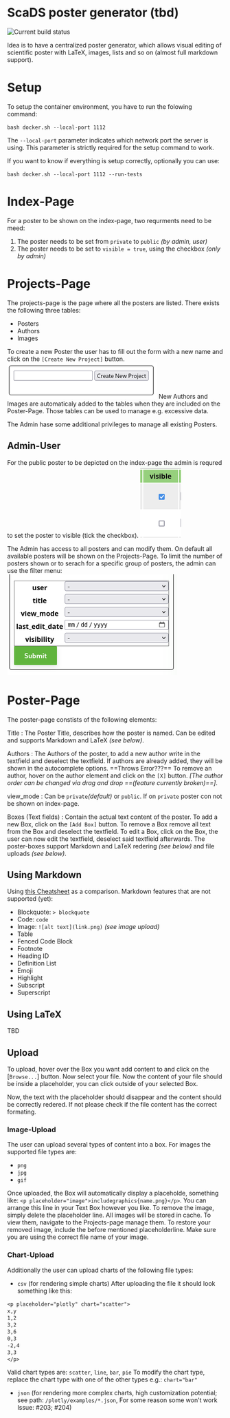 # ScaDS poster generator (tbd)

![Current build status](https://github.com/bit3lyp9tu/scientific_poster_generator/actions/workflows/main.yml/badge.svg?event=push)

Idea is to have a centralized poster generator, which allows visual editing of
scientific poster with LaTeX, images, lists and so on (almost full markdown support).

# Setup
To setup the container environment, you have to run the folowing command:
```console
bash docker.sh --local-port 1112
```
The ```--local-port``` parameter indicates which network port the server is using. This parameter is strictly required for the setup command to work.

If you want to know if everything is setup correctly, optionally you can use:
```console
bash docker.sh --local-port 1112 --run-tests
```

# Index-Page
For a poster to be shown on the index-page, two requrments need to be meed:
1. The poster needs to be set from ```private``` to ```public``` *(by admin, user)*
2. The poster needs to be set to ```visible = true```, using the checkbox *(only by admin)*

# Projects-Page
The projects-page is the page where all the posters are listed.
There exists the following three tables:
- Posters
- Authors
- Images

To create a new Poster the user has to fill out the form with a new name and click on the ```[Create New Project]``` button.
![](documentation/img/projects_new.png)
New Authors and Images are automaticaly added to the tables when they are included on the Poster-Page.
Those tables can be used to manage e.g. excessive data.

The Admin hase some additional privileges to manage all existing Posters.

## Admin-User
For the public poster to be depicted on the index-page the admin is requred to set the poster to visible (tick the checkbox).
![](documentation/img/poster_visibility_small.png)

The Admin has access to all posters and can modify them.
On default all available posters will be shown on the Projects-Page. To limit the number of posters shown or to serach for a specific group of posters, the admin can use the filter menu:
![](documentation/img/poster_filter_menu.png)

# Poster-Page
The poster-page constists of the following elements:

Title
: The Poster Title, describes how the poster is named. Can be edited and supports Markdown and LaTeX *(see below)*.

Authors
: The Authors of the poster, to add a new author write in the textfield and deselect the textfield.
If authors are already added, they will be shown in the autocomplete options. ==Throws Error???==
To remove an author, hover on the author element and click on the ```[X]``` button.
*[The author order can be changed via drag and drop ==(feature currently broken)==]*.

view_mode
: Can be ```private```*(default)* or ```public```. If on ```private``` poster con not be shown on index-page.

Boxes (Text fields)
: Contain the actual text content of the poster.
To add a new Box, click on the ```[Add Box]``` button.
To remove a Box remove all text from the Box and deselect the textfield.
To edit a Box, click on the Box, the user can now edit the textfield, deselect said textfield afterwards. The poster-boxes support Markdown and LaTeX redering *(see below)* and file uploads *(see below)*.

## Using Markdown
<!-- ![Basic](documentation/img/markdown_basic.png) -->
<!-- ![Extended](documentation/img/markdown_extended.png) -->

Using [this Cheatsheet](https://www.markdownguide.org/cheat-sheet/) as a comparison.
Markdown features that are not supported (yet):
- Blockquote: ```> blockquote```
- Code: `code`
- Image: ```![alt text](link.png)``` *(see image upload)*
- Table
- Fenced Code Block
- Footnote
- Heading ID
- Definition List
- Emoji
- Highlight
- Subscript
- Superscript

## Using LaTeX
TBD

## Upload
To upload, hover over the Box you want add content to and click on the [```Browse...```] button. Now select your file. Now the content of your file should be inside a placeholder, you can click outside of your selected Box.

Now, the text with the placeholder should disappear and the content should be correctly redered.
If not please check if the file content has the correct formating.

### Image-Upload
The user can upload several types of content into a box. For images the supported file types are:
- ```png```
- ```jpg```
- ```gif```

Once uploaded, the Box will automatically display a placeholde,
something like: ```<p placeholder="image">includegraphics{name.png}</p>```. You can arrange this line in your Text Box however you like.
To remove the image, simply delete the placeholder line. All images will be stored in cache. To view them, navigate to the Projects-page manage them.
To restore your removed image, include the before mentioned placeholderline. Make sure you are using the correct file name of your image.

### Chart-Upload
Additionally the user can upload charts of the following file types:
- ```csv``` (for rendering simple charts)
After uploading the file it should look something like this:
```console
<p placeholder="plotly" chart="scatter">
x,y
1,2
3,2
3,6
0,3
-2,4
3,3
</p>
```
Valid chart types are: ```scatter```, ```line```, ```bar```, ```pie```
To modify the chart type, replace the chart type with one of the other types e.g.: ```chart="bar"```

- ```json``` (for rendering more complex charts, high customization potential; see path: ```/plotly/examples/*.json```, For some reason some won't work Issue: #203; #204)
